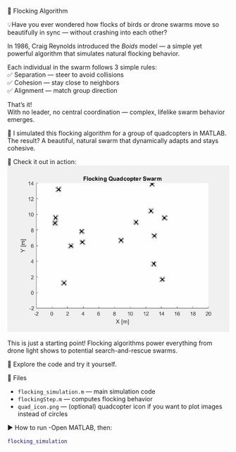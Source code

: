 🚁 Flocking Algorithm

💡Have you ever wondered how flocks of birds or drone swarms move so beautifully in sync — without crashing into each other?

In 1986, Craig Reynolds introduced the *Boids* model — a simple yet powerful algorithm that simulates natural flocking behavior.  

Each individual in the swarm follows 3 simple rules:  
 ✅ Separation — steer to avoid collisions  
 ✅ Cohesion — stay close to neighbors  
 ✅ Alignment — match group direction  

That’s it!  
With no leader, no central coordination — complex, lifelike swarm behavior emerges.  

🚁 I simulated this flocking algorithm for a group of quadcopters in MATLAB. The result? A beautiful, natural swarm that dynamically adapts and stays cohesive.

👀 Check it out in action:
![flocking-demo](quadcopter_swarm.gif)

This is just a starting point! Flocking algorithms power everything from drone light shows to potential search-and-rescue swarms.

🔗 Explore the code and try it yourself.

 📂 Files
- `flocking_simulation.m` — main simulation code
- `flockingStep.m` — computes flocking behavior
- `quad_icon.png` — (optional) quadcopter icon if you want to plot images instead of circles

 ▶️ How to run
-Open MATLAB, then:
```matlab
flocking_simulation
